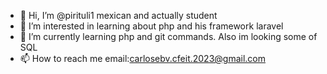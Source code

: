 - 👋 Hi, I’m @pirituli1 mexican and actually student 
- 👀 I’m interested in learning about php and his framework laravel
- 🌱 I’m currently learning php and git commands. Also im looking some of SQL
- 📫 How to reach me email:carlosebv.cfeit.2023@gmail.com  

<!---
pirituli1/pirituli1 is a ✨ special ✨ repository because its `README.md` (this file) appears on your GitHub profile.
You can click the Preview link to take a look at your changes.
--->
